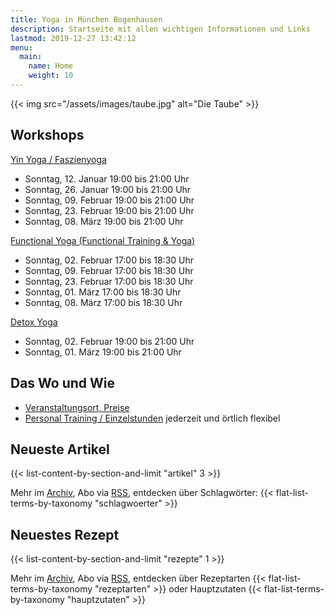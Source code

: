 ```yaml
---
title: Yoga in München Bogenhausen
description: Startseite mit allen wichtigen Informationen und Links
lastmod: 2019-12-27 13:42:12
menu:
  main:
    name: Home
    weight: 10
---
```


{{< img src="/assets/images/taube.jpg" alt="Die Taube" >}}


## Workshops

[Yin Yoga / Faszienyoga][7]

- Sonntag, 12. Januar 19:00 bis 21:00 Uhr
- Sonntag, 26. Januar 19:00 bis 21:00 Uhr
- Sonntag, 09. Februar 19:00 bis 21:00 Uhr
- Sonntag, 23. Februar 19:00 bis 21:00 Uhr
- Sonntag, 08. März 19:00 bis 21:00 Uhr


[Functional Yoga (Functional Training & Yoga)][8]

- Sonntag, 02. Februar 17:00 bis 18:30 Uhr
- Sonntag, 09. Februar 17:00 bis 18:30 Uhr
- Sonntag, 23. Februar 17:00 bis 18:30 Uhr
- Sonntag, 01. März 17:00 bis 18:30 Uhr
- Sonntag, 08. März 17:00 bis 18:30 Uhr


[Detox Yoga][6]

- Sonntag, 02. Februar 19:00 bis 21:00 Uhr
- Sonntag, 01. März 19:00 bis 21:00 Uhr


[6]: /workshops/#detoxyogaworkshop
[7]: /workshops/#yinyogaworkshop
[8]: /functional-training


## Das Wo und Wie

- [Veranstaltungsort, Preise][9]
- [Personal Training / Einzelstunden][1] jederzeit und örtlich flexibel

[9]: /workshops/#konditionen
[1]: /personal-training


## Neueste Artikel

{{< list-content-by-section-and-limit "artikel" 3 >}}

Mehr im [Archiv][10], Abo via [RSS][11], entdecken über Schlagwörter: {{< flat-list-terms-by-taxonomy "schlagwoerter" >}}

[10]: /artikel/
[11]: /artikel/index.xml


## Neuestes Rezept

{{< list-content-by-section-and-limit "rezepte" 1 >}}

Mehr im [Archiv][12], Abo via [RSS][13], entdecken über Rezeptarten {{< flat-list-terms-by-taxonomy "rezeptarten" >}} oder Hauptzutaten {{< flat-list-terms-by-taxonomy "hauptzutaten" >}}

[12]: /rezepte/
[13]: /rezepte/index.xml
